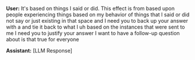 **User:**
It's based on things I said or did. This effect is from based upon people experiencing things based on my behavior of things that I said or did not say or just existing in that space and I need you to back up your answer with a and tie it back to what I uh based on the instances that were sent to me I need you to justify your answer I want to have a follow-up question about is that true for everyone

**Assistant:**
[LLM Response]

